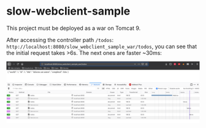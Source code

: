 # slow-webclient-sample

This project must be deployed as a war on Tomcat 9.

After accessing the controller path `/todos`: `http://localhost:8080/slow_webclient_sample_war/todos`, you can see that the initial request takes >6s. The next ones are faster ~30ms:

![alt text](https://raw.githubusercontent.com/codependent/slow-webclient-sample/master/browser-screenshot.png)


